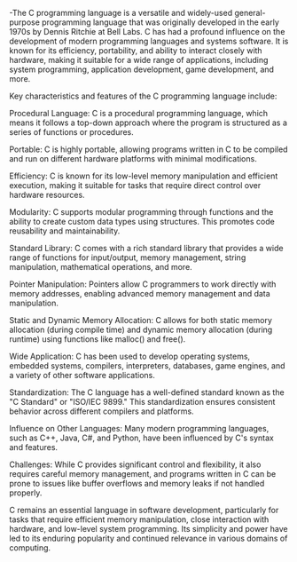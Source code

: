 -The C programming language is a versatile and widely-used general-purpose programming language that was originally developed in the early 1970s by Dennis Ritchie at Bell Labs. C has had a profound influence on the development of modern programming languages and systems software. It is known for its efficiency, portability, and ability to interact closely with hardware, making it suitable for a wide range of applications, including system programming, application development, game development, and more.

Key characteristics and features of the C programming language include:

Procedural Language: C is a procedural programming language, which means it follows a top-down approach where the program is structured as a series of functions or procedures.

Portable: C is highly portable, allowing programs written in C to be compiled and run on different hardware platforms with minimal modifications.

Efficiency: C is known for its low-level memory manipulation and efficient execution, making it suitable for tasks that require direct control over hardware resources.

Modularity: C supports modular programming through functions and the ability to create custom data types using structures. This promotes code reusability and maintainability.

Standard Library: C comes with a rich standard library that provides a wide range of functions for input/output, memory management, string manipulation, mathematical operations, and more.

Pointer Manipulation: Pointers allow C programmers to work directly with memory addresses, enabling advanced memory management and data manipulation.

Static and Dynamic Memory Allocation: C allows for both static memory allocation (during compile time) and dynamic memory allocation (during runtime) using functions like malloc() and free().

Wide Application: C has been used to develop operating systems, embedded systems, compilers, interpreters, databases, game engines, and a variety of other software applications.

Standardization: The C language has a well-defined standard known as the "C Standard" or "ISO/IEC 9899." This standardization ensures consistent behavior across different compilers and platforms.

Influence on Other Languages: Many modern programming languages, such as C++, Java, C#, and Python, have been influenced by C's syntax and features.

Challenges: While C provides significant control and flexibility, it also requires careful memory management, and programs written in C can be prone to issues like buffer overflows and memory leaks if not handled properly.

C remains an essential language in software development, particularly for tasks that require efficient memory manipulation, close interaction with hardware, and low-level system programming. Its simplicity and power have led to its enduring popularity and continued relevance in various domains of computing.

